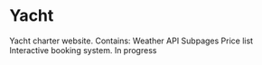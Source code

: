 # Yacht
Yacht charter website. Contains: Weather API Subpages Price list Interactive booking system.  In progress
